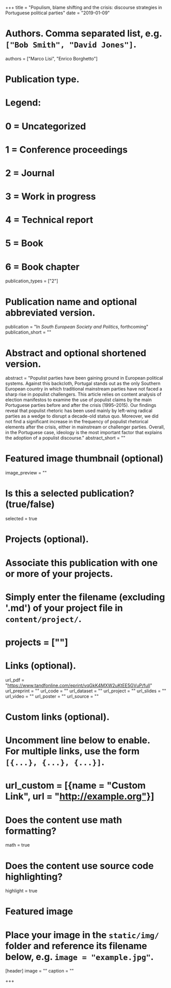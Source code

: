 +++
title = "Populism, blame shifting and the crisis: discourse strategies in Portuguese political parties"
date = "2019-01-09"

# Authors. Comma separated list, e.g. `["Bob Smith", "David Jones"]`.
authors = ["Marco Lisi", "Enrico Borghetto"]

# Publication type.
# Legend:
# 0 = Uncategorized
# 1 = Conference proceedings
# 2 = Journal
# 3 = Work in progress
# 4 = Technical report
# 5 = Book
# 6 = Book chapter
publication_types = ["2"]

# Publication name and optional abbreviated version.
publication = "In *South European Society and Politics*, forthcoming"
publication_short = ""

# Abstract and optional shortened version.
abstract = "Populist parties have been gaining ground in European political systems. Against this backcloth, Portugal stands out as the only Southern European country in which traditional mainstream parties have not faced a sharp rise in populist challengers. This article relies on content analysis of election manifestos to examine the use of populist claims by the main Portuguese parties before and after the crisis (1995–2015). Our findings reveal that populist rhetoric has been used mainly by left-wing radical parties as a wedge to disrupt a decade-old status quo. Moreover, we did not find a significant increase in the frequency of populist rhetorical elements after the crisis, either in mainstream or challenger parties. Overall, in the Portuguese case, ideology is the most important factor that explains the adoption of a populist discourse."
abstract_short = ""

# Featured image thumbnail (optional)
image_preview = ""

# Is this a selected publication? (true/false)
selected = true

# Projects (optional).
#   Associate this publication with one or more of your projects.
#   Simply enter the filename (excluding '.md') of your project file in `content/project/`.
# projects = [""]

# Links (optional).
url_pdf = "https://www.tandfonline.com/eprint/vqGkK4MXW2uKtEE5GVuP/full"
url_preprint = ""
url_code = ""
url_dataset = ""
url_project = ""
url_slides = ""
url_video = ""
url_poster = ""
url_source = ""

# Custom links (optional).
#   Uncomment line below to enable. For multiple links, use the form `[{...}, {...}, {...}]`.
# url_custom = [{name = "Custom Link", url = "http://example.org"}]

# Does the content use math formatting?
math = true

# Does the content use source code highlighting?
highlight = true

# Featured image
# Place your image in the `static/img/` folder and reference its filename below, e.g. `image = "example.jpg"`.
[header]
image = ""
caption = ""

+++